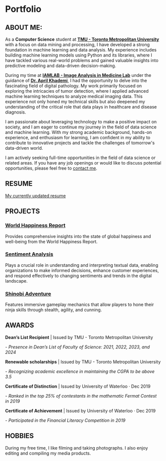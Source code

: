 # Portfolio


## ABOUT ME:

As a **Computer Science** student at [**TMU - Toronto Metropolitan University**](https://www.torontomu.ca/) with a focus on data mining and processing, I have developed a strong foundation in machine learning and data analysis. My experience includes building machine learning models using Python and its libraries, where I have tackled various real-world problems and gained valuable insights into predictive modeling and data-driven decision-making.

During my time at [**IAMLAB - Image Analysis in Medicine Lab**](https://www.torontomu.ca/akhademi/) under the guidance of [**Dr. April Khademi**](https://www.linkedin.com/in/aprilkhademi/), I had the opportunity to delve into the fascinating field of digital pathology. My work primarily focused on exploring the intricacies of tumor detection, where I applied advanced machine learning techniques to analyze medical imaging data. This experience not only honed my technical skills but also deepened my understanding of the critical role that data plays in healthcare and disease diagnosis.

I am passionate about leveraging technology to make a positive impact on society, and I am eager to continue my journey in the field of data science and machine learning. With my strong academic background, hands-on experience, and enthusiasm for learning, I am confident in my ability to contribute to innovative projects and tackle the challenges of tomorrow's data-driven world.

I am actively seeking full-time opportunities in the field of data science or related areas. If you have any job openings or would like to discuss potential opportunities, please feel free to [contact me](mailto:h11le@torontomu.ca).

## RESUME

[My currently updated resume](https://h11le.github.io/portfolio/pdf/HienLe-Resume.pdf)

## PROJECTS

### [World Happiness Report](https://github.com/h11le/World-Happiness-Report)
Provides comprehensive insights into the state of global happiness and well-being from the World Happiness Report.

### [Sentiment Analysis](https://github.com/h11le/Sentiment-Analysis)
Plays a crucial role in understanding and interpreting textual data, enabling organizations to make informed decisions, enhance customer experiences, and respond effectively to changing sentiments and trends in the digital landscape.

### [Shinobi Adventure](https://github.com/h11le/Shinobi-Adventure)
Features immersive gameplay mechanics that allow players to hone their ninja skills through stealth, agility, and cunning. 

## AWARDS

**Dean’s List Recipient** | Issued by TMU - Toronto Metropolitan University

*- Presence in Dean’s List of Faculty of Science: 2021, 2022, 2023, and 2024*

**Renewable scholarships** | Issued by TMU - Toronto Metropolitan University

*- Recognizing academic excellence in maintaining the CGPA to be above 3.5*

**Certificate of Distinction** | Issued by University of Waterloo · Dec 2019

*- Ranked in the top 25% of contestants in the mathematic Fermat Contest in 2019*

**Certificate of Achievement** | Issued by University of Waterloo · Dec 2019

*- Participated in the Financial Literacy Competition in 2019*

## HOBBIES

During my free time, I like filming and taking photographs. I also enjoy editing and compiling my media products.




